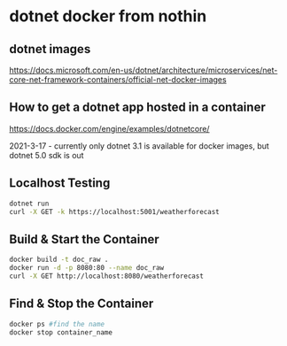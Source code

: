 # dotnet docker from nothin

## dotnet images

https://docs.microsoft.com/en-us/dotnet/architecture/microservices/net-core-net-framework-containers/official-net-docker-images

## How to get a dotnet app hosted in a container

https://docs.docker.com/engine/examples/dotnetcore/

2021-3-17 - currently only dotnet 3.1 is available for docker images, but dotnet 5.0 sdk is out

## Localhost Testing

```bash
dotnet run
curl -X GET -k https://localhost:5001/weatherforecast
```

## Build & Start the Container

``` bash
docker build -t doc_raw .
docker run -d -p 8080:80 --name doc_raw
curl -X GET http://localhost:8080/weatherforecast
```

## Find & Stop the Container

``` bash
docker ps #find the name
docker stop container_name
```
